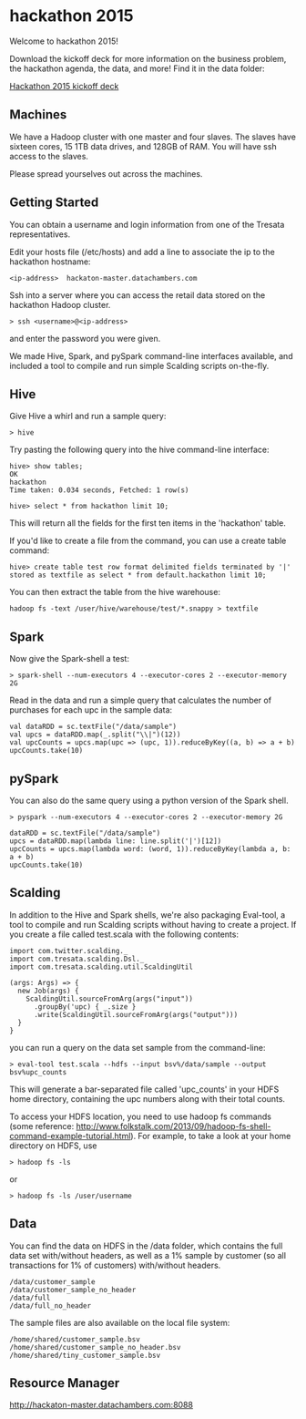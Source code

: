 hackathon 2015
==============

Welcome to hackathon 2015!

Download the kickoff deck for more information on the business problem, the hackathon agenda, the data, and more! Find it in the data folder:

[Hackathon 2015 kickoff deck](https://github.com/tresata/hackathon2015/blob/master/data/hackathon_kickoff_deck2015.pdf)

## Machines

We have a Hadoop cluster with one master and four slaves. The slaves have sixteen cores, 15 1TB data drives, and 128GB of RAM. You will have ssh access to the slaves.

Please spread yourselves out across the machines.

## Getting Started

You can obtain a username and login information from one of the Tresata representatives.

Edit your hosts file (/etc/hosts) and add a line to associate the ip to the hackathon hostname:

    <ip-address>  hackaton-master.datachambers.com

Ssh into a server where you can access the retail data stored on the hackathon Hadoop cluster.

    > ssh <username>@<ip-address>

and enter the password you were given.

We made Hive, Spark, and pySpark command-line interfaces available, and included a tool to compile and run simple Scalding scripts on-the-fly.

## Hive

Give Hive a whirl and run a sample query:

    > hive

Try pasting the following query into the hive command-line interface:

    hive> show tables;
    OK
    hackathon
    Time taken: 0.034 seconds, Fetched: 1 row(s)

    hive> select * from hackathon limit 10;

This will return all the fields for the first ten items in the 'hackathon' table.

If you'd like to create a file from the command, you can use a create table command:

    hive> create table test row format delimited fields terminated by '|' stored as textfile as select * from default.hackathon limit 10;

You can then extract the table from the hive warehouse:

    hadoop fs -text /user/hive/warehouse/test/*.snappy > textfile

## Spark

Now give the Spark-shell a test:

    > spark-shell --num-executors 4 --executor-cores 2 --executor-memory 2G

Read in the data and run a simple query that calculates the number of purchases for each upc in the sample data:

    val dataRDD = sc.textFile("/data/sample")
    val upcs = dataRDD.map(_.split("\\|")(12))
    val upcCounts = upcs.map(upc => (upc, 1)).reduceByKey((a, b) => a + b)
    upcCounts.take(10)

## pySpark

You can also do the same query using a python version of the Spark shell.

    > pyspark --num-executors 4 --executor-cores 2 --executor-memory 2G

    dataRDD = sc.textFile("/data/sample")
    upcs = dataRDD.map(lambda line: line.split('|')[12])
    upcCounts = upcs.map(lambda word: (word, 1)).reduceByKey(lambda a, b: a + b)
    upcCounts.take(10)


## Scalding

In addition to the Hive and Spark shells, we're also packaging Eval-tool, a tool to compile and run Scalding scripts without having to create a project. If you create a file called test.scala with the following contents:

    import com.twitter.scalding._
    import com.tresata.scalding.Dsl._
    import com.tresata.scalding.util.ScaldingUtil

    (args: Args) => {
      new Job(args) {
        ScaldingUtil.sourceFromArg(args("input"))
          .groupBy('upc) { _.size }
          .write(ScaldingUtil.sourceFromArg(args("output")))
      }
    }

you can run a query on the data set sample from the command-line:

    > eval-tool test.scala --hdfs --input bsv%/data/sample --output bsv%upc_counts

This will generate a bar-separated file called 'upc_counts' in your HDFS home directory, containing the upc numbers along with their total counts.

To access your HDFS location, you need to use hadoop fs commands (some reference: http://www.folkstalk.com/2013/09/hadoop-fs-shell-command-example-tutorial.html). For example, to take a look at your home directory on HDFS, use

    > hadoop fs -ls

or

    > hadoop fs -ls /user/username

## Data

You can find the data on HDFS in the /data folder, which contains the full data set with/without headers, as well as a 1% sample by customer (so all transactions for 1% of customers) with/without headers.

    /data/customer_sample
    /data/customer_sample_no_header
    /data/full
    /data/full_no_header

The sample files are also available on the local file system:

    /home/shared/customer_sample.bsv
    /home/shared/customer_sample_no_header.bsv
    /home/shared/tiny_customer_sample.bsv

## Resource Manager
http://hackaton-master.datachambers.com:8088
